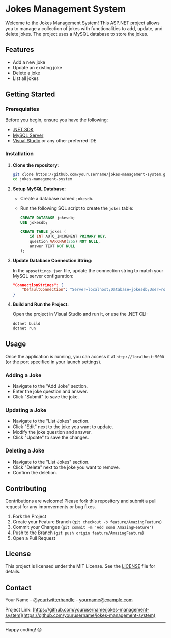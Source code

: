 # Jokes Management System

Welcome to the Jokes Management System! This ASP.NET project allows you to manage a collection of jokes with functionalities to add, update, and delete jokes. The project uses a MySQL database to store the jokes.

## Features

- Add a new joke
- Update an existing joke
- Delete a joke
- List all jokes

## Getting Started

### Prerequisites

Before you begin, ensure you have the following:

- [.NET SDK](https://dotnet.microsoft.com/download)
- [MySQL Server](https://dev.mysql.com/downloads/mysql/)
- [Visual Studio](https://visualstudio.microsoft.com/) or any other preferred IDE

### Installation

1. **Clone the repository:**

    ```sh
    git clone https://github.com/yourusername/jokes-management-system.git
    cd jokes-management-system
    ```

2. **Setup MySQL Database:**

    - Create a database named `jokesdb`.
    - Run the following SQL script to create the `jokes` table:

        ```sql
        CREATE DATABASE jokesdb;
        USE jokesdb;

        CREATE TABLE jokes (
            id INT AUTO_INCREMENT PRIMARY KEY,
            question VARCHAR(255) NOT NULL,
            answer TEXT NOT NULL
        );
        ```

3. **Update Database Connection String:**

    In the `appsettings.json` file, update the connection string to match your MySQL server configuration:

    ```json
    "ConnectionStrings": {
        "DefaultConnection": "Server=localhost;Database=jokesdb;User=root;Password=yourpassword;"
    }
    ```

4. **Build and Run the Project:**

    Open the project in Visual Studio and run it, or use the .NET CLI:

    ```sh
    dotnet build
    dotnet run
    ```

## Usage

Once the application is running, you can access it at `http://localhost:5000` (or the port specified in your launch settings).

### Adding a Joke

- Navigate to the "Add Joke" section.
- Enter the joke question and answer.
- Click "Submit" to save the joke.

### Updating a Joke

- Navigate to the "List Jokes" section.
- Click "Edit" next to the joke you want to update.
- Modify the joke question and answer.
- Click "Update" to save the changes.

### Deleting a Joke

- Navigate to the "List Jokes" section.
- Click "Delete" next to the joke you want to remove.
- Confirm the deletion.

## Contributing

Contributions are welcome! Please fork this repository and submit a pull request for any improvements or bug fixes.

1. Fork the Project
2. Create your Feature Branch (`git checkout -b feature/AmazingFeature`)
3. Commit your Changes (`git commit -m 'Add some AmazingFeature'`)
4. Push to the Branch (`git push origin feature/AmazingFeature`)
5. Open a Pull Request

## License

This project is licensed under the MIT License. See the [LICENSE](LICENSE) file for details.

## Contact

Your Name - [@yourtwitterhandle](https://twitter.com/yourtwitterhandle) - yourname@example.com

Project Link: [https://github.com/yourusername/jokes-management-system](https://github.com/yourusername/jokes-management-system)

---

Happy coding! 😊
